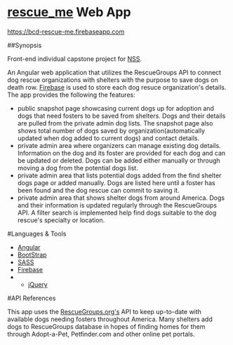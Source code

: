 [rescue_me](https://bcd-rescue-me.firebaseapp.com/#/) Web App
=========
https://bcd-rescue-me.firebaseapp.com

##Synopsis

Front-end individual capstone project for [NSS](www.nashvillesoftwareschool.com).

An Angular web application that utilizes the RescueGroups API to connect dog rescue organizations with shelters with the purpose to save dogs on death row. [Firebase](https://www.firebase.com/) is used to store each dog resuce organization's details. 
The app provides the following the features:

- public snapshot page showcasing current dogs up for adoption and dogs that need fosters to be saved from shelters. Dogs and their details are pulled from the private admin dog lists. The snapshot page also shows total number of dogs saved by organization(automatically updated when dog added to current dogs) and contact details. 
- private admin area where organizers can manage existing dog details. Information on the dog and its foster are provided for each dog and can be updated or deleted. Dogs can be added either manually or through moving a dog from the potential dogs list. 
- private admin area that lists potential dogs added from the find shelter dogs page or added manually. Dogs are listed here until a foster has been found and the dog rescue can commit to saving it. 
- private admin area that shows shelter dogs from around America. Dogs and their information is updated regularly through the RescueGroups API. A filter search is implemented help find dogs suitable to the dog rescue's specialty or location. 

#Languages & Tools
- [Angular](https://angularjs.org/)
- [BootStrap](http://getbootstrap.com/)
- [SASS](http://sass-lang.com/)
- [Firebase](https://www.firebase.com)
- - [jQuery](https://jquery.com/)

#API References

This app uses the [RescueGroups.org's](https://userguide.rescuegroups.org/display/userguide/Home) API to keep up-to-date with available dogs needing fosters throughout America. Many shelters add dogs to RescueGroups database in hopes of finding homes for them through Adopt-a-Pet, Petfinder.com and other online pet portals. 
